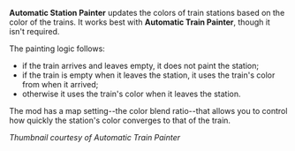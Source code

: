 **Automatic Station Painter** updates the colors of train stations based on the color of the trains. It works best with **Automatic Train Painter**, though it isn't required.

The painting logic follows:
- if the train arrives and leaves empty, it does not paint the station;
- if the train is empty when it leaves the station, it uses the train's color from when it arrived;
- otherwise it uses the train's color when it leaves the station.

The mod has a map setting--the color blend ratio--that allows you to control how quickly the station's color converges to that of the train.

_Thumbnail courtesy of Automatic Train Painter_
